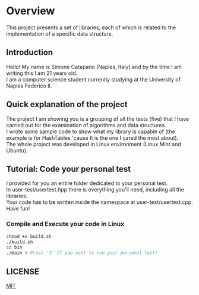 # Overview
This project presents a set of libraries, each of which is related to the implementation of a specific data structure.

## Introduction
Hello! My name is Simone Catapano (Naples, Italy) and by the time I am writing this I am 21 years old. <br />
I am a computer science student currently studying at the University of Naples Federico II.

## Quick explanation of the project
The project I am showing you is a grouping of all the tests (five) that I have carried out for the examination of algorithms and data structures. <br />
I wrote some sample code to show what my library is capable of (the example is for HashTables 'cause It is the one I cared the most about). <br />
The whole project was developed in Linux environment (Linux Mint and Ubuntu).

## Tutorial: Code your personal test
I provided for you an entire folder dedicated to your personal test. <br />
In user-test/usertest.hpp there is everything you'll need, including all the libraries. <br />
Your code has to be written inside the namespace at user-test/usertest.cpp. Have fun! <br />

### Compile and Execute your code in Linux
```sh
chmod +x build.sh
./build.sh
cd bin
./main # Press '3' If you want to run your personal test!
```

## LICENSE

[MIT](https://choosealicense.com/licenses/mit/)